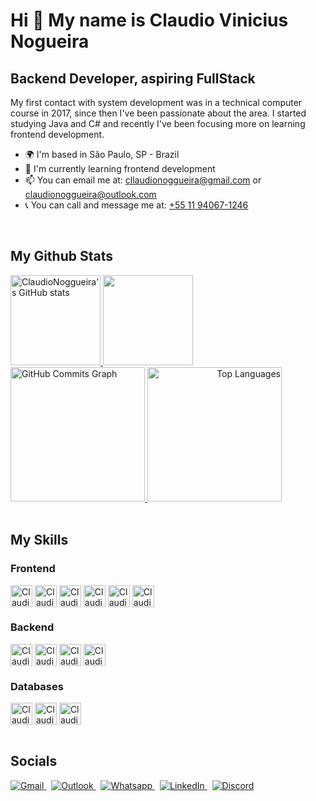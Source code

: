 Hi 👋 My name is Claudio Vinicius Nogueira
==========================================

Backend Developer, aspiring FullStack
-------------------------------------

My first contact with system development was in a technical computer course in 2017, since then I've been passionate about the area. I started studying Java and C# and recently I've been focusing more on learning frontend development.

* 🌍  I'm based in São Paulo, SP - Brazil
* 🧠  I'm currently learning frontend development
* 📫  You can email me at: [cllaudionoggueira@gmail.com](mailto:cllaudionoggueira@gmail.com) or [claudionoggueira@outlook.com](mailto:claudionoggueira@outlook.com)
* 📞  You can call and message me at: [+55 11 94067-1246](https://api.whatsapp.com/send?phone=5511940671246&text=Contato%20-%20Claudio%20Vinicius%20Nogueira)

<br>

## My Github Stats

<div style="display: inline_block">
  <a href="http://www.github.com/ClaudioNoggueira" align="left">
    <img height="144rem" src="https://github-readme-stats.vercel.app/api?username=ClaudioNoggueira&show_icons=true&hide=contribs,issues&count_private=true&title_color=10b981&text_color=ffffff&icon_color=10b981&bg_color=1c1917&hide_border=true&show_icons=true" alt="ClaudioNoggueira's GitHub stats" />
  </a>

  <a href="http://www.github.com/ClaudioNoggueira" align="right">
    <img height="144rem" src="https://github-readme-streak-stats.herokuapp.com/?user=ClaudioNoggueira&stroke=ffffff&background=1c1917&ring=10b981&fire=10b981&currStreakNum=ffffff&currStreakLabel=10b981&sideNums=ffffff&sideLabels=ffffff&dates=ffffff&hide_border=true" />
  </a>
</div>

<div style="display: inline_block">
  <a href="http://www.github.com/ClaudioNoggueira">
    <img height="215rem" src="https://activity-graph.herokuapp.com/graph?username=ClaudioNoggueira&bg_color=1c1917&color=ffffff&line=10b981&point=ffffff&area_color=1c1917&area=true&hide_border=true&custom_title=GitHub%20Commits%20Graph" alt="GitHub Commits Graph" />
  </a>

  <a href="https://github.com/ClaudioNoggueira" align="right">
    <img height="215rem"  src="https://github-readme-stats.vercel.app/api/top-langs/?username=ClaudioNoggueira&langs_count=5&title_color=10b981&text_color=ffffff&icon_color=10b981&bg_color=1c1917&hide_border=true&locale=en&custom_title=Top%20%Languages" alt="Top Languages" />
  </a>
</div>
  
<br>
  
## My Skills

### Frontend
<div style="display: inline_block">
  <img align="center" alt="Claudio-HTML" title="HTML5" height="35" src="https://img.shields.io/badge/HTML5-E34F26?style=for-the-badge&logo=html5&logoColor=white">
  <img align="center" alt="Claudio-CSS" title="CSS3" height="35" src="https://img.shields.io/badge/CSS3-1572B6?style=for-the-badge&logo=css3&logoColor=white">  
  <img align="center" alt="Claudio-Bootstrap" title="Bootstrap" height="35" src="https://img.shields.io/badge/Bootstrap-563D7C?style=for-the-badge&logo=bootstrap&logoColor=white">
  <img align="center" alt="Claudio-Js" title="Javascript" height="35" src="https://img.shields.io/badge/JavaScript-F7DF1E?style=for-the-badge&logo=javascript&logoColor=black">
  <img align="center" alt="Claudio-Ts" title="Typescript" height="35" src="https://img.shields.io/badge/TypeScript-007ACC?style=for-the-badge&logo=typescript&logoColor=white">
  <img align="center" alt="Claudio-ReactJS" title="ReactJS" height="35" src="https://img.shields.io/badge/React-20232A?style=for-the-badge&logo=react&logoColor=61DAFB">
</div>

### Backend
<div style="display: inline_block">
  <img align="center" alt="Claudio-NodeJS" title="NodeJS" height="35" src="https://img.shields.io/badge/Node.js-43853D?style=for-the-badge&logo=node.js&logoColor=white">
  <img align="center" alt="Claudio-Java" title="Java" height="35" src="https://img.shields.io/badge/Java-ED8B00?style=for-the-badge&logo=java&logoColor=white">
  <img align="center" alt="Claudio-Spring" title="Spring Boot" height="35" src="https://img.shields.io/badge/Spring-6DB33F?style=for-the-badge&logo=spring&logoColor=white">
  <img align="center" alt="Claudio-Csharp" title="C#" height="35" src="https://img.shields.io/badge/C%23-239120?style=for-the-badge&logo=c-sharp&logoColor=white">
</div>

### Databases
<div style="display: inline_block">
  <img align="center" alt="Claudio-MySQL" title="MySQL" height="35" src="https://img.shields.io/badge/MySQL-005C84?style=for-the-badge&logo=mysql&logoColor=white">
  <img align="center" alt="Claudio-PostgreSQL" title="PostgreSQL" height="35" src="https://img.shields.io/badge/PostgreSQL-316192?style=for-the-badge&logo=postgresql&logoColor=white">
  <img align="center" alt="Claudio-MongoDB" title="MongoDB" height="35" src="https://img.shields.io/badge/MongoDB-4EA94B?style=for-the-badge&logo=mongodb&logoColor=white">
</div>

<br>
  
## Socials
<div style="display: inline_block">
  <a href = "mailto:cllaudionoggueira@gmail.com">
    <img title="Gmail" src="https://img.icons8.com/color/48/000000/gmail-new.png" target="_blank">
  </a>
  &nbsp;
  <a href="mailto:claudionoggueira@gmail.com">
    <img title="Outlook" src="https://img.icons8.com/color/48/000000/ms-outlook.png" target="_blank">
  </a>
  &nbsp;   
  <a href= "https://api.whatsapp.com/send?phone=5511940671246&text=Contato%20-%20Claudio%20Vinicius%20Nogueira">
    <img title="Whatsapp" src="https://img.icons8.com/color/48/000000/whatsapp--v1.png">
  </a>
  &nbsp;
  <a href="https://www.linkedin.com/in/claudio-vinicius-nogueira-3bb856145/" target="_blank">
    <img title="LinkedIn" src="https://img.icons8.com/color/48/000000/linkedin.png" target="_blank">
  </a>
  &nbsp;
  <a href="https://discord.com/users/ClaudioNogueira#7216" rel="noreferrer">
    <img title="Discord" src="https://img.icons8.com/fluency/48/000000/discord-logo.png" target="_blank">
  </a>
</div>
